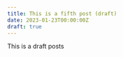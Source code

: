 ```yaml
---
title: This is a fifth post (draft)
date: 2023-01-23T00:00:00Z
draft: true
---
```

This is a draft posts